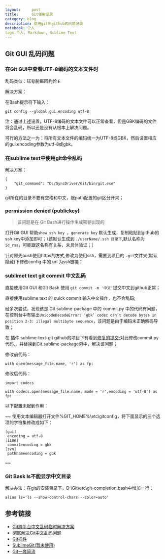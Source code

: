 ```yaml
---
layout:     post
title:      Git使用记录
category: blog
description: 使用git到github的问题记录
notebook: 个人
tags:个人, Markdown, Sublime Text
---
```

## Git GUI 乱码问题

### 在Git GUI中查看UTF-8编码的文本文件时

乱码类似：锘夸腑鏂囨枃妗￡

解决方案：

在Bash提示符下输入：

	git config --global gui.encoding utf-8

注：通过上述设置，UTF-8编码的文本文件可以正常查看，但是GBK编码的文件将会乱码，所以还是没有从根本上解决问题。

可行的方法之一为：将所有文本文件的编码统一为UTF-8或GBK，然后设置相应的gui.encoding参数为utf-8或gbk。

### 在sublime text中使用git命令乱码

解决方案：

	{
		"git_command": "D:/SyncDriver/Git/bin/git.exe"
	}

git所在的目录不要有空格和中文，跟path配置的git区分开来；

### permission denied (publickey)
> 该问题是在 Git Bash进行操作生成密钥出现的

打开Git GUI 帮助`show ssh key `，`generate key` 默认生成，复制粘贴到github的ssh key中添加即可；（该默认生成到 `./userName/.ssh 目录下`,默认名称为`id_rsa`，可能跟这名称有关系，未具体验证；）

针对原先push使用https的方式,修改为使用ssh，需要到项目的 `.git`文件夹(默认隐藏)下修改config 中的 url 为ssh链接；

### sublimet text git commit 中文乱码

直接使用Git GUI 和Git Bash 使用 ` git commit -m '中文' `提交中文到github正常；

直接使用sublime text 的 quick commit 输入中文操作，也不会乱码;

经多次尝试，发现该是 Git.sublime-package 中的 commit.py 中的代码有问题，在控制台中有输出`UnicodeDecodeError: ‘gbk’ codec can’t decode bytes in position 2-3: illegal multibyte sequence`，该问题是由于编码未正确解码导致；

在 插件 sublime-text-git github的项目下有看到[修复的提交](https://github.com/kemayo/sublime-text-git/commit/c2e5a0fd9bf7676222e825830dabdd603842092c);对此修改commit.py代码,，并替换到Git.sublime-package包中，解决该问题；

修改前代码：

	with open(message_file.name, 'r') as fp:

修改后代码：

	import codecs

	with codecs.open(message_file.name, mode = 'r',encoding = 'utf-8') as fp:


以下配置未起到作用：

~~ 使用文本编辑器打开文件%GIT_HOME%\etc\gitconfig，将下面显示的三个选项的字符集修改成如下：

	[gui]
     encoding = utf-8
	[i18n]
     commitencoding = gbk
	[svn]
     pathnameencoding = gbk
~~

### Git Bask ls不能显示中文目录 

解决办法：在git的安装目录下，D:\Git\etc\git-completion.bash中增加一行： 

	alias ls='ls --show-control-chars --color=auto'

## 参考链接

* [Git跨平台中文乱码临时解决方案](http://blog.csdn.net/snowdream86/article/details/6891319)
* [彻底解决Git中文乱码问题](http://www.diguage.com/archives/26.html)
* [Git插件](https://github.com/kemayo/sublime-text-git)
* [SublimeGit(暂未使用)](https://sublimegit.net/)
* [Git一套简流](http://www.cnblogs.com/BeginMan/p/3591005.html)